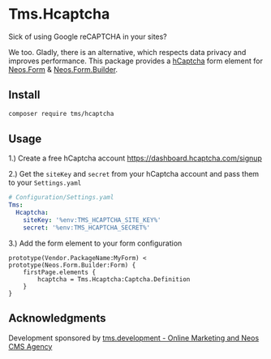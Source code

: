 # Tms.Hcaptcha

Sick of using Google reCAPTCHA in your sites?

We too. Gladly, there is an alternative, which respects data privacy and improves performance.
This package provides a [hCaptcha](https://www.hcaptcha.com/) form element for [Neos.Form](https://github.com/neos/form) & [Neos.Form.Builder](https://github.com/neos/form-builder).

## Install

```bash
composer require tms/hcaptcha
```

## Usage

1.) Create a free hCaptcha account https://dashboard.hcaptcha.com/signup

2.) Get the `siteKey` and `secret` from your hCaptcha account and pass them to your `Settings.yaml`

```yaml
# Configuration/Settings.yaml
Tms:
  Hcaptcha:
    siteKey: '%env:TMS_HCAPTCHA_SITE_KEY%'
    secret: '%env:TMS_HCAPTCHA_SECRET%'
```

3.) Add the form element to your form configuration

```
prototype(Vendor.PackageName:MyForm) < prototype(Neos.Form.Builder:Form) {
    firstPage.elements {
        hcaptcha = Tms.Hcaptcha:Captcha.Definition
    }
}
```

## Acknowledgments

Development sponsored by [tms.development - Online Marketing and Neos CMS Agency](https://www.tms-development.de/)
